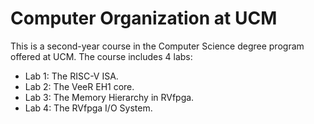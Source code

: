 # Computer Organization at UCM
This is a second-year course in the Computer Science degree program offered at UCM. The course includes 4 labs:

+ Lab 1: The RISC-V ISA.
+ Lab 2: The VeeR EH1 core.
+ Lab 3: The Memory Hierarchy in RVfpga.
+ Lab 4: The RVfpga I/O System.
